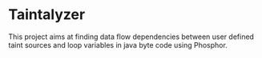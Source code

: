 # Taintalyzer

This project aims at finding data flow dependencies between user defined taint sources and loop variables in java byte code using Phosphor.
